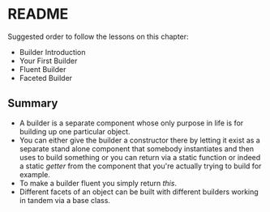 # README

Suggested order to follow the lessons on this chapter:

- Builder Introduction
- Your First Builder
- Fluent Builder
- Faceted Builder

## Summary

- A builder is a separate component whose only purpose in life is for building up one particular object.
- You can either give the builder a constructor there by letting it exist as a separate stand alone component that somebody instantiates and then uses to build something or you can return via a static function or indeed a static _getter_ from the component that you're actually trying to build for example.
- To make a builder fluent you simply return _this_.
- Different facets of an object can be built with different builders working in tandem via a base class.
